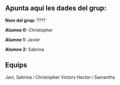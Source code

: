 
## Apunta aquí les dades del grup:

**Nom del grup:** ????

**Alumne 0:** Christopher

**Alumne 1:** Javier

**Alumne 2:** Sabrina

## Equips

Javi, Sabrina i Christopher 
Victors Hector i Samantha
